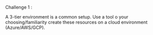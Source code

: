Challenge 1 :

A 3-tier environment is a common setup. Use a tool o your choosing/familiarity create these resources on a cloud environment (Azure/AWS/GCP). 